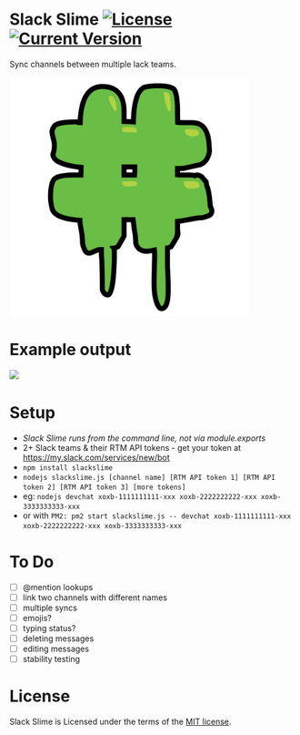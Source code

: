 Slack Slime [![License](https://img.shields.io/badge/license-MIT-blue.svg?style=flat-square)](https://github.com/franciskim/slackslime/blob/master/LICENSE) [![Current Version](https://img.shields.io/npm/v/slackslime.svg?style=flat-square)](https://npmjs.com/slackslime)
===========

Sync channels between multiple lack teams.

<img src="slackslime.png" width="420">

# Example output

<img src="screenshot.png" width="500">

# Setup
- *Slack Slime runs from the command line, not via module.exports*
- 2+ Slack teams & their RTM API tokens - get your token at https://my.slack.com/services/new/bot
- `npm install slackslime`
- `nodejs slackslime.js [channel name] [RTM API token 1] [RTM API token 2] [RTM API token 3] [more tokens]`
- eg: `nodejs devchat xoxb-1111111111-xxx xoxb-2222222222-xxx xoxb-3333333333-xxx`
- or with `PM2: pm2 start slackslime.js -- devchat xoxb-1111111111-xxx xoxb-2222222222-xxx xoxb-3333333333-xxx`

# To Do
- [ ] @mention lookups
- [ ] link two channels with different names
- [ ] multiple syncs
- [ ] emojis?
- [ ] typing status?
- [ ] deleting messages
- [ ] editing messages
- [ ] stability testing

# License
Slack Slime is Licensed under the terms of the [MIT license](LICENSE).
